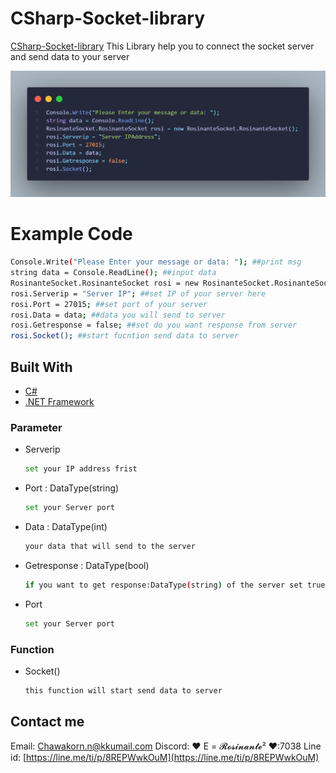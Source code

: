 # CSharp-Socket-library
<a href="#CSharp-Socket-library">CSharp-Socket-library</a>
This Library help you to connect the socket server and send data to your server


<img src="Preview.png">

# Example Code
  ```sh
  Console.Write("Please Enter your message or data: "); ##print msg
  string data = Console.ReadLine(); ##input data
  RosinanteSocket.RosinanteSocket rosi = new RosinanteSocket.RosinanteSocket(); ##create new object
  rosi.Serverip = "Server IP"; ##set IP of your server here
  rosi.Port = 27015; ##set port of your server
  rosi.Data = data; ##data you will send to server
  rosi.Getresponse = false; ##set do you want response from server
  rosi.Socket(); ##start fucntion send data to server
  ```
  
  
  
## Built With
* [C#](https://docs.microsoft.com/en-us/dotnet/csharp/)
* [.NET Framework](https://dotnet.microsoft.com/en-us/download/dotnet-framework)


### Parameter
* Serverip
  ```sh
  set your IP address frist
  ```
* Port : DataType(string)
  ```sh
  set your Server port
  ```
* Data : DataType(int)
  ```sh
  your data that will send to the server
  ```
* Getresponse : DataType(bool)
  ```sh
  if you want to get response:DataType(string) of the server set true if not set false
  ```
* Port
  ```sh
  set your Server port
  ```
  
  
### Function
* Socket()
  ```sh
  this function will start send data to server
  ```
  
  
## Contact me

Email: Chawakorn.n@kkumail.com
Discord: ♥ E = 𝓡𝓸𝓼𝓲𝓷𝓪𝓷𝓽𝓮² ♥:7038
Line id: [https://line.me/ti/p/8REPWwkOuM](https://line.me/ti/p/8REPWwkOuM)
